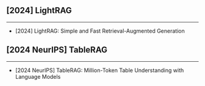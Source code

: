 ## [2024] LightRAG
----
- [2024] LightRAG: Simple and Fast Retrieval-Augmented Generation

## [2024 NeurIPS] TableRAG
---
- [2024 NeurIPS] TableRAG: Million-Token Table Understanding with Language Models
